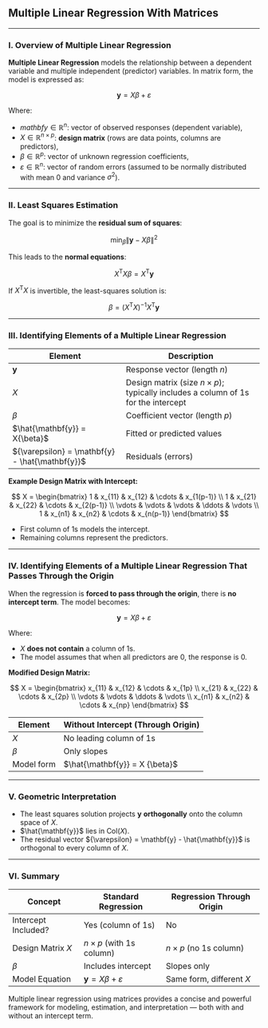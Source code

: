 ## **Multiple Linear Regression With Matrices**

---

### **I. Overview of Multiple Linear Regression**

**Multiple Linear Regression** models the relationship between a dependent variable and multiple independent (predictor) variables. 
In matrix form, the model is expressed as:

$$
\mathbf{y} = X {\beta} + {\varepsilon}
$$

Where:

* $`mathbf{y} \in \mathbb{R}^{n}`$: vector of observed responses (dependent variable),
* $`X \in \mathbb{R}^{n \times p}`$: **design matrix** (rows are data points, columns are predictors),
* $`{\beta} \in \mathbb{R}^{p}`$: vector of unknown regression coefficients,
* $`{\varepsilon} \in \mathbb{R}^{n}`$: vector of random errors (assumed to be normally distributed with mean 0 and variance $`\sigma^2`$).

---

### **II. Least Squares Estimation**

The goal is to minimize the **residual sum of squares**:

$$
\min_{{\beta}} \|\mathbf{y} - X{\beta}\|^2
$$

This leads to the **normal equations**:

$$
X^\mathsf{T}X {\beta} = X^\mathsf{T} \mathbf{y}
$$

If $`X^\mathsf{T}X`$ is invertible, the least-squares solution is:

$$
{\beta} = (X^\mathsf{T}X)^{-1} X^\mathsf{T} \mathbf{y}
$$

---

### **III. Identifying Elements of a Multiple Linear Regression**

| Element                                           | Description                                                                          |
|---------------------------------------------------| ------------------------------------------------------------------------------------ |
| $`\mathbf{y}`$                                    | Response vector (length $n$)                                                         |
| $X$                                               | Design matrix (size $`n \times p`$); typically includes a column of 1s for the intercept |
| $`{\beta}`$                                       | Coefficient vector (length $p$)                                                      |
| $`\hat{\mathbf{y}} = X{\beta}`$                   | Fitted or predicted values                                                           |
| $`{\varepsilon} = \mathbf{y} - \hat{\mathbf{y}}`$ | Residuals (errors)                                                                   |

**Example Design Matrix with Intercept:**

$$
X =
\begin{bmatrix}
1 & x_{11} & x_{12} & \cdots & x_{1(p-1)} \\
1 & x_{21} & x_{22} & \cdots & x_{2(p-1)} \\
\vdots & \vdots & \vdots & \ddots & \vdots \\
1 & x_{n1} & x_{n2} & \cdots & x_{n(p-1)}
\end{bmatrix}
$$

* First column of 1s models the intercept.
* Remaining columns represent the predictors.

---

### **IV. Identifying Elements of a Multiple Linear Regression That Passes Through the Origin**

When the regression is **forced to pass through the origin**, there is **no intercept term**. The model becomes:

$$
\mathbf{y} = X {\beta} + {\varepsilon}
$$

Where:

* $X$ **does not contain** a column of 1s.
* The model assumes that when all predictors are 0, the response is 0.

**Modified Design Matrix:**

$$
X =
\begin{bmatrix}
x_{11} & x_{12} & \cdots & x_{1p} \\
x_{21} & x_{22} & \cdots & x_{2p} \\
\vdots & \vdots & \ddots & \vdots \\
x_{n1} & x_{n2} & \cdots & x_{np}
\end{bmatrix}
$$

| Element       | Without Intercept (Through Origin)        |
|---------------| ----------------------------------------- |
| $X$           | No leading column of 1s                   |
| $`{\beta}`$   | Only slopes                               |
| Model form    | $`\hat{\mathbf{y}} = X {\beta}`$ |

---

### **V. Geometric Interpretation**

* The least squares solution projects $`\mathbf{y}`$ **orthogonally** onto the column space of $X$.
* $`\hat{\mathbf{y}}`$ lies in $`\text{Col}(X)`$.
* The residual vector $`{\varepsilon} = \mathbf{y} - \hat{\mathbf{y}}`$ is orthogonal to every column of $X$.

---

### **VI. Summary**

| Concept             | Standard Regression                                        | Regression Through Origin     |
| ------------------- |------------------------------------------------------------|-------------------------------|
| Intercept Included? | Yes (column of 1s)                                         | No                            |
| Design Matrix $X$   | $`n \times p`$ (with 1s column)                            | $`n \times p`$ (no 1s column) |
| $`{\beta}`$ | Includes intercept                                         | Slopes only                   |
| Model Equation      | $`\mathbf{y} = X{\beta} + {\varepsilon}`$                  | Same form, different $X$      |

Multiple linear regression using matrices provides a concise and powerful framework for modeling, estimation, and interpretation — both with and without an intercept term.
